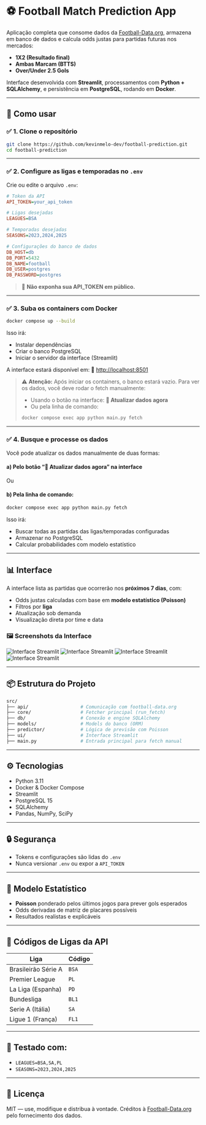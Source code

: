 # ⚽️ Football Match Prediction App

Aplicação completa que consome dados da [Football-Data.org](https://www.football-data.org/), armazena em banco de dados e calcula odds justas para partidas futuras nos mercados:

* **1X2 (Resultado final)**
* **Ambas Marcam (BTTS)**
* **Over/Under 2.5 Gols**

Interface desenvolvida com **Streamlit**, processamentos com **Python + SQLAlchemy**, e persistência em **PostgreSQL**, rodando em **Docker**.

---

## 🚀 Como usar

### ✅ 1. Clone o repositório

```bash
git clone https://github.com/kevinmelo-dev/football-prediction.git
cd football-prediction
```

---

### ✅ 2. Configure as ligas e temporadas no `.env`

Crie ou edite o arquivo `.env`:

```ini
# Token da API
API_TOKEN=your_api_token

# Ligas desejadas
LEAGUES=BSA

# Temporadas desejadas
SEASONS=2023,2024,2025

# Configurações do banco de dados
DB_HOST=db
DB_PORT=5432
DB_NAME=football
DB_USER=postgres
DB_PASSWORD=postgres
```

> 🔐 **Não exponha sua API\_TOKEN em público.**

---

### ✅ 3. Suba os containers com Docker

```bash
docker compose up --build
```

Isso irá:

* Instalar dependências
* Criar o banco PostgreSQL
* Iniciar o servidor da interface (Streamlit)

A interface estará disponível em:
📍 [http://localhost:8501](http://localhost:8501)

> ⚠️ **Atenção:** Após iniciar os containers, o banco estará vazio.
> Para ver os dados, você deve rodar o fetch manualmente:
>
> * Usando o botão na interface: **🔄 Atualizar dados agora**
> * Ou pela linha de comando:
>
> ```bash
> docker compose exec app python main.py fetch
> ```

---

### ✅ 4. Busque e processe os dados

Você pode atualizar os dados manualmente de duas formas:

#### a) Pelo botão “🔄 Atualizar dados agora” na interface

Ou

#### b) Pela linha de comando:

```bash
docker compose exec app python main.py fetch
```

Isso irá:

* Buscar todas as partidas das ligas/temporadas configuradas
* Armazenar no PostgreSQL
* Calcular probabilidades com modelo estatístico

---

## 📊 Interface

A interface lista as partidas que ocorrerão nos **próximos 7 dias**, com:

* Odds justas calculadas com base em **modelo estatístico (Poisson)**
* Filtros por **liga**
* Atualização sob demanda
* Visualização direta por time e data

### 🖼️ Screenshots da Interface

![Interface Streamlit](assets/streamlit_preview.jpeg)
![Interface Streamlit](assets/streamlit_preview2.jpeg)
![Interface Streamlit](assets/streamlit_preview3.jpeg)
![Interface Streamlit](assets/streamlit_preview4.jpeg)

---

## 📦 Estrutura do Projeto

```bash
src/
├── api/                   # Comunicação com football-data.org
├── core/                  # Fetcher principal (run_fetch)
├── db/                    # Conexão e engine SQLAlchemy
├── models/                # Models do banco (ORM)
├── predictor/             # Lógica de previsão com Poisson
├── ui/                    # Interface Streamlit
├── main.py                # Entrada principal para fetch manual
```

---

## ⚙️ Tecnologias

* Python 3.11
* Docker & Docker Compose
* Streamlit
* PostgreSQL 15
* SQLAlchemy
* Pandas, NumPy, SciPy

---

## 🔒 Segurança

* Tokens e configurações são lidas do `.env`
* Nunca versionar `.env` ou expor a `API_TOKEN`

---

## 🧠 Modelo Estatístico

* **Poisson** ponderado pelos últimos jogos para prever gols esperados
* Odds derivadas de matriz de placares possíveis
* Resultados realistas e explicáveis

---

## 📌 Códigos de Ligas da API

| Liga                | Código |
| ------------------- | ------ |
| Brasileirão Série A | `BSA`  |
| Premier League      | `PL`   |
| La Liga (Espanha)   | `PD`   |
| Bundesliga          | `BL1`  |
| Serie A (Itália)    | `SA`   |
| Ligue 1 (França)    | `FL1`  |

---

## 🧪 Testado com:

* `LEAGUES=BSA,SA,PL`
* `SEASONS=2023,2024,2025`

---

## 📄 Licença

MIT — use, modifique e distribua à vontade.
Créditos à [Football-Data.org](https://www.football-data.org/) pelo fornecimento dos dados.
